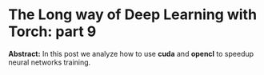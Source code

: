 The Long way of Deep Learning with Torch: part 9
============
**Abstract:** In this post we analyze how to use **cuda** and **opencl** to speedup neural networks training.
